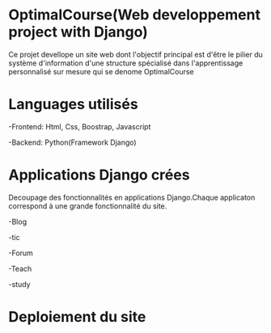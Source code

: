 # OptimalCourse(Web developpement project with Django)

Ce projet devellope un site web dont l'objectif principal est d'être le pilier du système d'information d'une structure spécialisé dans l'apprentissage personnalisé sur mesure qui se denome OptimalCourse
# Languages utilisés
-Frontend: Html, Css, Boostrap, Javascript

-Backend: Python(Framework Django)
# Applications Django crées
Decoupage des fonctionnalités en applications Django.Chaque applicaton correspond à une grande fonctionnalité du site.

-Blog

-tic

-Forum

-Teach

-study



# Deploiement du site
